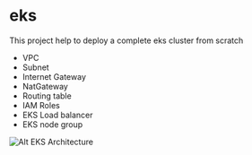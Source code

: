 # eks

This project help to deploy a complete eks cluster from scratch

- VPC
- Subnet
- Internet Gateway
- NatGateway
- Routing table
- IAM Roles
- EKS Load balancer
- EKS node group

![Alt EKS Architecture](https://toungafranck.com/wp-content/uploads/2023/08/eks-architecture.png)
